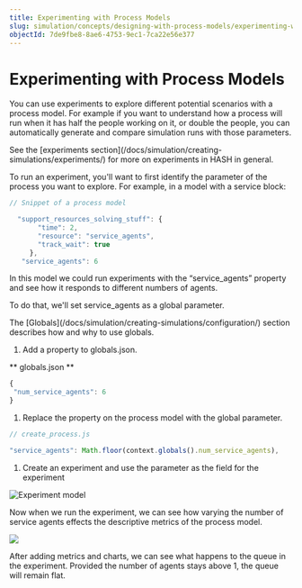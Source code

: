 ```yaml
---
title: Experimenting with Process Models
slug: simulation/concepts/designing-with-process-models/experimenting-with-process-models
objectId: 7de9fbe8-8ae6-4753-9ec1-7ca22e56e377
---
```


# Experimenting with Process Models

You can use experiments to explore different potential scenarios with a process model. For example if you want to understand how a process will run when it has half the people working on it, or double the people, you can automatically generate and compare simulation runs with those parameters.

<Hint style="info">
See the [experiments section](/docs/simulation/creating-simulations/experiments/) for more on experiments in HASH in general.
</Hint>

To run an experiment, you'll want to first identify the parameter of the process you want to explore. For example, in a model with a service block:

```javascript
// Snippet of a process model

  "support_resources_solving_stuff": {
       "time": 2,
       "resource": "service_agents",
       "track_wait": true
     },
   "service_agents": 6
```


In this model we could run experiments with the “service_agents” property and see how it responds to different numbers of agents.

To do that, we'll set service_agents as a global parameter.

<Hint style="info">
The [Globals](/docs/simulation/creating-simulations/configuration/) section describes how and why to use globals.
</Hint>

1. Add a property to globals.json.

** globals.json **

```javascript
{
 "num_service_agents": 6
}
```


1. Replace the property on the process model with the global parameter.

```javascript
// create_process.js

"service_agents": Math.floor(context.globals().num_service_agents),
```


1. Create an experiment and use the parameter as the field for the experiment

![Experiment model](https://s3.amazonaws.com/cdn-us1.hash.ai/site/docs/process+models+experiment.png)

Now when we run the experiment, we can see how varying the number of service agents effects the descriptive metrics of the process model.

![](https://lh5.googleusercontent.com/EOBydAKWL0GoGZQAZMqFj_weIFdVjdLVtcPX1Q3mtftPQiOfQoPPVk0hc3lS4j1mVp_T2A-ByLBYk9yWlmzMm74sjcALRnyfhLAX-taDlfrpbmcwWsbEs3fTnKg4E1_f6_1fLF4X)

After adding metrics and charts, we can see what happens to the queue in the experiment. Provided the number of agents stays above 1, the queue will remain flat.
